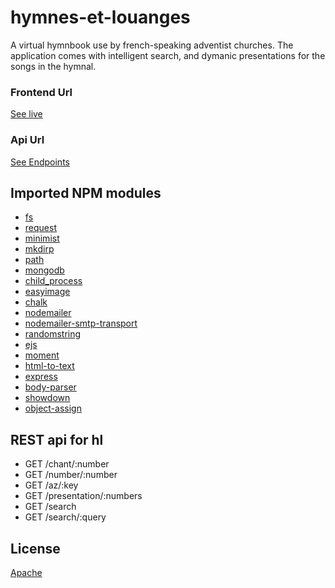 # hymnes-et-louanges
A virtual hymnbook use by french-speaking adventist churches. The application comes with intelligent search, and dymanic presentations for the songs in the hymnal.

### Frontend Url
[See live](https://apps.wspecs.com)

### Api Url
[See Endpoints](http://api.wspecs.com/hl)

## Imported NPM modules

* [fs](https://www.npmjs.com/package/fs) 
* [request](https://www.npmjs.com/package/request) 
* [minimist](https://www.npmjs.com/package/minimist) 
* [mkdirp](https://www.npmjs.com/package/mkdirp) 
* [path](https://www.npmjs.com/package/path) 
* [mongodb](https://www.npmjs.com/package/mongodb) 
* [child_process](https://www.npmjs.com/package/child_process) 
* [easyimage](https://www.npmjs.com/package/easyimage) 
* [chalk](https://www.npmjs.com/package/chalk) 
* [nodemailer](https://www.npmjs.com/package/nodemailer) 
* [nodemailer-smtp-transport](https://www.npmjs.com/package/nodemailer-smtp-transport) 
* [randomstring](https://www.npmjs.com/package/randomstring) 
* [ejs](https://www.npmjs.com/package/ejs) 
* [moment](https://www.npmjs.com/package/moment) 
* [html-to-text](https://www.npmjs.com/package/html-to-text) 
* [express](https://www.npmjs.com/package/express) 
* [body-parser](https://www.npmjs.com/package/body-parser) 
* [showdown](https://www.npmjs.com/package/showdown) 
* [object-assign](https://www.npmjs.com/package/object-assign) 

## REST api for hl
* GET /chant/:number
* GET /number/:number
* GET /az/:key
* GET /presentation/:numbers
* GET /search
* GET /search/:query

## License
[Apache](LICENSE)
